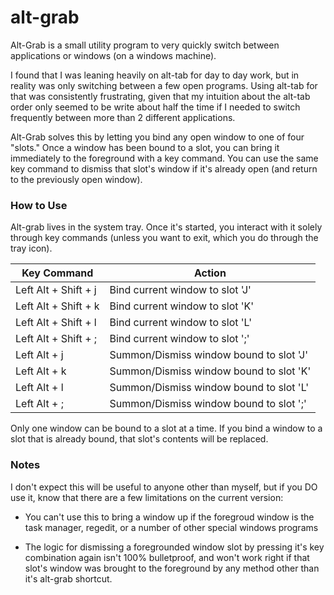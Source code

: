 # alt-grab

Alt-Grab is a small utility program to very quickly switch between applications or windows (on a windows machine). 

I found that I was leaning heavily on alt-tab for day to day work, but in reality was only switching between a few open programs. Using alt-tab for that was consistently frustrating, given that my intuition about the alt-tab order only seemed to be write about half the time if I needed to switch frequently between more than 2 different applications. 

Alt-Grab solves this by letting you bind any open window to one of four "slots." Once a window has been bound to a slot, you can bring it immediately to the foreground with a key command. You can use the same key command to dismiss that slot's window if it's already open (and return to the previously open window). 


### How to Use

Alt-grab lives in the system tray. Once it's started, you interact with it solely through key commands (unless you want to exit, which you do through the tray icon). 

| Key Command | Action | 
|-------------|--------|
| Left Alt + Shift + j | Bind current window to slot 'J' |
| Left Alt + Shift + k | Bind current window to slot 'K' |
| Left Alt + Shift + l | Bind current window to slot 'L' |
| Left Alt + Shift + ; | Bind current window to slot ';' |
| Left Alt + j | Summon/Dismiss window bound to slot 'J'|
| Left Alt + k | Summon/Dismiss window bound to slot 'K'|
| Left Alt + l | Summon/Dismiss window bound to slot 'L'|
| Left Alt + ; | Summon/Dismiss window bound to slot ';'|

Only one window can be bound to a slot at a time. If you bind a window to a slot that is already bound, that slot's contents will be replaced.

### Notes

I don't expect this will be useful to anyone other than myself, but if you DO use it, know that there are a few limitations on the current version: 

* You can't use this to bring a window up if the foregroud window is the task manager, regedit, or a number of other special windows programs

* The logic for dismissing a foregrounded window slot by pressing it's key combination again isn't 100% bulletproof, and won't work right if that slot's window was brought to the foreground by any method other than it's alt-grab shortcut. 


